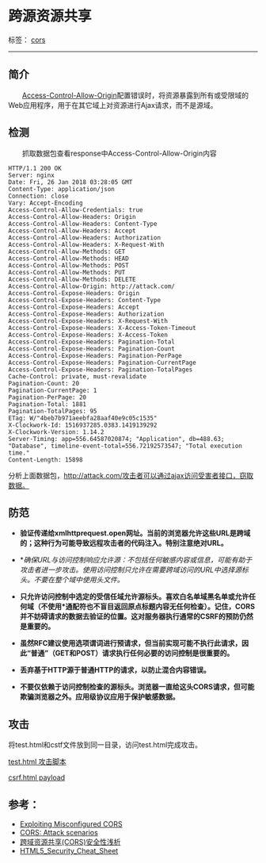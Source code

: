 
# 跨源资源共享

标签： [cors](https://developer.mozilla.org/zh-CN/docs/Web/HTTP/Access_control_CORS)

---

## 简介
&#8194;&#8194;&#8194;&#8194;[Access-Control-Allow-Origin](https://developer.mozilla.org/zh-CN/docs/Web/HTTP/Headers/Access-Control-Allow-Origin)配置错误时，将资源暴露到所有或受限域的Web应用程序，用于在其它域上对资源进行Ajax请求，而不是源域。


## 检测
&#8194;&#8194;&#8194;&#8194;抓取数据包查看response中Access-Control-Allow-Origin内容
```
HTTP/1.1 200 OK
Server: nginx
Date: Fri, 26 Jan 2018 03:28:05 GMT
Content-Type: application/json
Connection: close
Vary: Accept-Encoding
Access-Control-Allow-Credentials: true
Access-Control-Allow-Headers: Origin
Access-Control-Allow-Headers: Content-Type
Access-Control-Allow-Headers: Accept
Access-Control-Allow-Headers: Authorization
Access-Control-Allow-Headers: X-Request-With
Access-Control-Allow-Methods: GET
Access-Control-Allow-Methods: HEAD
Access-Control-Allow-Methods: POST
Access-Control-Allow-Methods: PUT
Access-Control-Allow-Methods: DELETE
Access-Control-Allow-Origin: http://attack.com/
Access-Control-Expose-Headers: Origin
Access-Control-Expose-Headers: Content-Type
Access-Control-Expose-Headers: Accept
Access-Control-Expose-Headers: Authorization
Access-Control-Expose-Headers: X-Request-With
Access-Control-Expose-Headers: X-Access-Token-Timeout
Access-Control-Expose-Headers: X-Access-Token
Access-Control-Expose-Headers: Pagination-Total
Access-Control-Expose-Headers: Pagination-Count
Access-Control-Expose-Headers: Pagination-PerPage
Access-Control-Expose-Headers: Pagination-CurrentPage
Access-Control-Expose-Headers: Pagination-TotalPages
Cache-Control: private, must-revalidate
Pagination-Count: 20
Pagination-CurrentPage: 1
Pagination-PerPage: 20
Pagination-Total: 1881
Pagination-TotalPages: 95
ETag: W/"4beb7b971aeebfa28aaf40e9c05c1535"
X-Clockwork-Id: 1516937285.0383.1419139292
X-Clockwork-Version: 1.14.2
Server-Timing: app=556.64587020874; "Application", db=488.63; "Database", timeline-event-total=556.72192573547; "Total execution time."
Content-Length: 15898
```
分析上面数据包，http://attack.com/攻击者可以通过ajax访问受害者接口，窃取数据。

## 防范
- **验证传递给xmlhttprequest.open网址。当前的浏览器允许这些URL是跨域的；这种行为可能导致远程攻击者的代码注入。特别注意绝对URL。**

- **确保URL与访问控制响应允许源：*不包括任何敏感内容或信息，可能有助于攻击者进一步攻击。使用访问控制只允许在需要跨域访问的URL中选择源标头。不要在整个域中使用头文件。**

- **只允许访问控制中选定的受信任域允许源标头。喜欢白名单域黑名单或允许任何域（不使用*通配符也不盲目返回原点标题内容无任何检查）。记住，CORS并不妨碍请求的数据去验证的位置。这对服务器执行通常的CSRF的预防仍然是重要的。**

- **虽然RFC建议使用选项谓词进行预请求，但当前实现可能不执行此请求，因此“普通”（GET和POST）请求执行任何必要的访问控制是很重要的。**
- **丢弃基于HTTP源于普通HTTP的请求，以防止混合内容错误。**

- **不要仅依赖于访问控制检查的源标头。浏览器一直给这头CORS请求，但可能欺骗浏览器之外。应用级协议应用于保护敏感数据。**   

## 攻击

将test.html和cstf文件放到同一目录，访问test.html完成攻击。

[test.html 攻击脚本](https://test)

[csrf.html payload](https://test)

## 参考：
- [Exploiting Misconfigured CORS](http://www.geekboy.ninja/blog/exploiting-misconfigured-cors-cross-origin-resource-sharing/)
- [CORS: Attack scenarios](http://gerionsecurity.com/2013/11/cors-attack-scenarios/)
- [跨域资源共享(CORS)安全性浅析](http://www.freebuf.com/articles/web/18493.html)
- [HTML5_Security_Cheat_Sheet](https://www.owasp.org/index.php/HTML5_Security_Cheat_Sheet#Cross_Origin_Resource_Sharing)
